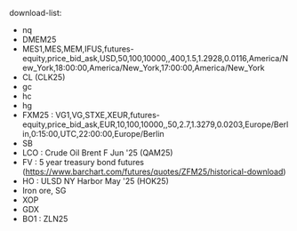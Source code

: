 download-list:
- nq
- DMEM25
- MES1,MES,MEM,IFUS,futures-equity,price_bid_ask,USD,50,100,10000,,400,1.5,1.2928,0.0116,America/New_York,18:00:00,America/New_York,17:00:00,America/New_York
- CL (CLK25)
- gc
- hc
- hg
- FXM25 : VG1,VG,STXE,XEUR,futures-equity,price_bid_ask,EUR,10,100,10000,,50,2.7,1.3279,0.0203,Europe/Berlin,0:15:00,UTC,22:00:00,Europe/Berlin
- SB
- LCO : Crude Oil Brent F Jun '25 (QAM25)
- FV : 5 year treasury bond futures (https://www.barchart.com/futures/quotes/ZFM25/historical-download)
- HO : ULSD NY Harbor May '25 (HOK25)
- Iron ore, SG
- XOP
- GDX
- BO1 : ZLN25